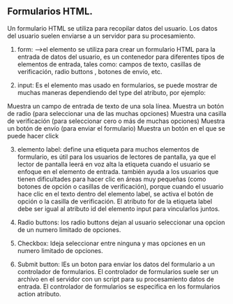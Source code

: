 ## Formularios HTML.

Un formulario HTML se utiliza para recopilar datos del usuario. Los datos del usuario suelen enviarse a un servidor para su procesamiento.

1. form: -->el elemento se utiliza para crear un formulario HTML para la entrada de datos del usuario, es un contenedor para diferentes tipos de elementos de entrada, tales como: campos de texto, casillas de verificación, radio buttons , botones de envío, etc.

2. input: Es el elemento mas usado en formularios, se puede mostrar de muchas maneras dependiendo del type del atributo, por ejemplo:
<!--<input type="text">	-->Muestra un campo de entrada de texto de una sola línea.
<!--<input type="radio">	-->Muestra un botón de radio (para seleccionar una de las muchas opciones)
<!--<input type="checkbox">-->	Muestra una casilla de verificación (para seleccionar cero o más de muchas opciones)
<!--<input type="submit">-->	Muestra un botón de envío (para enviar el formulario)
<!--<tipo de entrada="botón">	-->Muestra un botón en el que se puede hacer click

3. elemento label: define una etiqueta para muchos elementos de formulario, es útil para los usuarios de lectores de pantalla, ya que el lector de pantalla leerá en voz alta la etiqueta cuando el usuario se enfoque en el elemento de entrada. también ayuda a los usuarios que tienen dificultades para hacer clic en áreas muy pequeñas (como botones de opción o casillas de verificación), porque cuando el usuario hace clic en el texto dentro del elemento label, se activa el botón de opción o la casilla de verificación.
El atributo for de la etiqueta label debe ser igual al atributo id del elemento input para vincularlos juntos.

 4. Radio buttons: <!--<input type="radio"> -->los radio buttons dejan al usuario seleccionar una opcion de un numero limitado de opciones. 

5. Checkbox: <!--<input type="checkbox"> -->ldeja seleccionar entre ninguna y mas opciones en un numero limitado de opciones.

6. Submit button: <!--<input type="submit"> -->lEs un boton para enviar los datos del formulario a un controlador de formularios. El controlador de formularios suele ser un archivo en el servidor con un script para su procesamiento datos de entrada.
El controlador de formularios se especifica en los formularios action atributo.